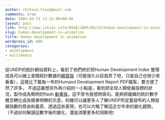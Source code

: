 ```yaml
---
author: chihsun.tsai@gmail.com
comments: true
date: 2005-04-23 11:25:00+00:00
layout: post
link: http://www.jxtsai.info/0928/2005/04/23/human-development-in-animation/
slug: human-development-in-animation
title: Human development in animation
wordpress_id: 880
categories:
- development
- multimedia
---
```


從UNDP的統計網站資料上，看到了他們終於把Human Development Index 整理成為可以線上查閱統計數據的[網頁版](http://hdr.undp.org/statistics/data/)（可能很久以前就弄了吧，只是自己也很少來看看），這樣比下載每一年的Humand Development Report PDF檔案，要方便了然了許多。 不過這裏想另外再介紹的一小點是，看到把全球人類發展指標的狀況，製作成為簡明的flash [動畫版](http://hdr.undp.org/statistics/data/animation.cfm)，這不禁令我想誇兩句。能夠把龐雜的統計數字概念轉化成為簡單明暸的示意，的確可以讓更多人了解UNDP所定義發布的人類發展指數的原由和義意，透過這些表現，也可以大略了解這近廿年來的變化趨勢。（不過如何解讀這數字後的變化，還是須要更多的洞察吧）
